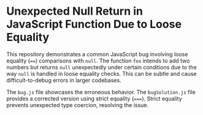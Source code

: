 # Unexpected Null Return in JavaScript Function Due to Loose Equality

This repository demonstrates a common JavaScript bug involving loose equality (`==`) comparisons with `null`. The function `foo` intends to add two numbers but returns `null` unexpectedly under certain conditions due to the way `null` is handled in loose equality checks.  This can be subtle and cause difficult-to-debug errors in larger codebases.

The `bug.js` file showcases the erroneous behavior. The `bugSolution.js` file provides a corrected version using strict equality (`===`).  Strict equality prevents unexpected type coercion, resolving the issue.